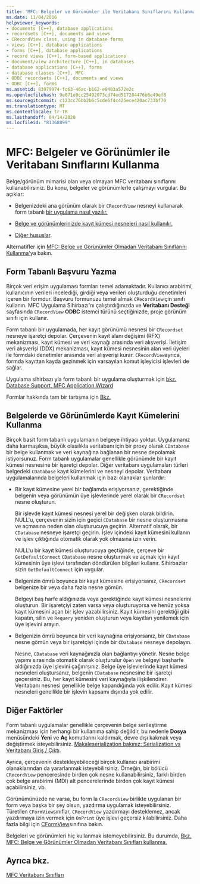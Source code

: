 ```yaml
---
title: 'MFC: Belgeler ve Görünümler ile Veritabanı Sınıflarını Kullanma'
ms.date: 11/04/2016
helpviewer_keywords:
- documents [C++], database applications
- recordsets [C++], documents and views
- CRecordView class, using in database forms
- views [C++], database applications
- forms [C++], database applications
- record views [C++], form-based applications
- document/view architecture [C++], in databases
- database applications [C++], forms
- database classes [C++], MFC
- ODBC recordsets [C++], documents and views
- ODBC [C++], forms
ms.assetid: 83979974-fc63-46ac-b162-e8403a572e2c
ms.openlocfilehash: 9e071e0cc25492073cd74ed517284476b6e49ef8
ms.sourcegitcommit: c123cc76bb2b6c5cde6f4c425ece420ac733bf70
ms.translationtype: MT
ms.contentlocale: tr-TR
ms.lasthandoff: 04/14/2020
ms.locfileid: "81368899"
---
```

# <a name="mfc-using-database-classes-with-documents-and-views"></a>MFC: Belgeler ve Görünümler ile Veritabanı Sınıflarını Kullanma

Belge/görünüm mimarisi olan veya olmayan MFC veritabanı sınıflarını kullanabilirsiniz. Bu konu, belgeler ve görünümlerle çalışmayı vurgular. Bu açıklar:

- Belgenizdeki ana görünüm olarak bir `CRecordView` nesneyi kullanarak form tabanlı [bir uygulama nasıl yazılır.](#_core_writing_a_form.2d.based_application)

- [Belge ve görünümlerinizde kayıt kümesi nesneleri nasıl kullanılır.](#_core_using_recordsets_in_documents_and_views)

- [Diğer hususlar](#_core_other_factors).

Alternatifler için [MFC: Belge ve Görünümler Olmadan Veritabanı Sınıflarını Kullanma'](../data/mfc-using-database-classes-without-documents-and-views.md)ya bakın.

## <a name="writing-a-form-based-application"></a><a name="_core_writing_a_form.2d.based_application"></a>Form Tabanlı Başvuru Yazma

Birçok veri erişim uygulaması formları temel adamaktadır. Kullanıcı arabirimi, kullanıcının verileri incelediği, girdiği veya verileri oluşturduğu denetimleri içeren bir formdur. Başvuru formunuzu temel almak `CRecordView`için sınıfı kullanın. MFC Uygulama Sihirbazı'nı çalıştırdığınızda ve **Veritabanı Desteği** sayfasında `CRecordView` **ODBC** istemci türünü seçtiğinizde, proje görünüm sınıfı için kullanır.

Form tabanlı bir uygulamada, her kayıt görünümü nesnesi bir `CRecordset` nesneye işaretçi depolar. Çerçevenin kayıt alanı değişimi (RFX) mekanizması, kayıt kümesi ve veri kaynağı arasında veri alışverişi. İletişim veri alışverişi (DDX) mekanizması, kayıt kümesi nesnesinin alan veri üyeleri ile formdaki denetimler arasında veri alışverişi kurar. `CRecordView`ayrıca, formda kayıttan kayda gezinmek için varsayılan komut işleyicisi işlevleri de sağlar.

Uygulama sihirbazı yla form tabanlı bir uygulama oluşturmak için [bkz.](../mfc/reference/creating-a-forms-based-mfc-application.md) [Database Support, MFC Application Wizard](../mfc/reference/database-support-mfc-application-wizard.md)

Formlar hakkında tam bir tartışma için [Bkz.](../data/record-views-mfc-data-access.md)

## <a name="using-recordsets-in-documents-and-views"></a><a name="_core_using_recordsets_in_documents_and_views"></a>Belgelerde ve Görünümlerde Kayıt Kümelerini Kullanma

Birçok basit form tabanlı uygulamanın belgeye ihtiyacı yoktur. Uygulamanız daha karmaşıksa, büyük olasılıkla veritabanı için bir proxy olarak `CDatabase` bir belge kullanmak ve veri kaynağına bağlanan bir nesne depolamak istiyorsunuz. Form tabanlı uygulamalar genellikle görünümde bir kayıt kümesi nesnesine bir işaretçi depolar. Diğer veritabanı uygulamaları türleri belgedeki `CDatabase` kayıt kümelerini ve nesneyi depolar. Veritabanı uygulamalarında belgeleri kullanmak için bazı olanaklar şunlardır:

- Bir kayıt kümesine yerel bir bağlamda erişiyorsanız, gerektiğinde belgenin veya görünümün üye işlevlerinde yerel olarak bir `CRecordset` nesne oluşturun.

   Bir işlevde kayıt kümesi nesnesi yerel bir değişken olarak bildirin. NULL'u, çerçevenin sizin için geçici `CDatabase` bir nesne oluşturmasına ve açmasına neden olan oluşturucuya geçirin. Alternatif olarak, bir `CDatabase` nesneye işaretçi geçirin. İşlev içindeki kayıt kümesini kullanın ve işlev çıktığında otomatik olarak yok olmasına izin verin.

   NULL'u bir kayıt kümesi oluşturucuya geçtiğinde, çerçeve bir `GetDefaultConnect` `CDatabase` nesne oluşturmak ve açmak için kayıt kümesinin üye işlevi tarafından döndürülen bilgileri kullanır. Sihirbazlar sizin `GetDefaultConnect` için uygular.

- Belgenizin ömrü boyunca bir kayıt kümesine erişiyorsanız, `CRecordset` belgenize bir veya daha fazla nesne gömün.

   Belgeyi baş harfe aldığınızda veya gerektiğinde kayıt kümesi nesnelerini oluşturun. Bir işaretçiyi zaten varsa veya oluşturuyorsa ve henüz yoksa kayıt kümesini açan bir işlev yazabilirsiniz. Kayıt kümesini gerektiği gibi kapatın, silin ve `Requery` yeniden oluşturun veya kayıtları yenilemek için üye işlevini arayın.

- Belgenizin ömrü boyunca bir veri kaynağına erişiyorsanız, bir `CDatabase` nesne gömün veya bir işaretçiyi içinde bir `CDatabase` nesneye depolayın.

   Nesne, `CDatabase` veri kaynağınızla olan bağlantıyı yönetir. Nesne belge yapımı sırasında otomatik olarak oluşturulur `Open` ve belgeyi başharfe aldığınızda üye işlevini çağırırsınız. Belge üye işlevlerinde kayıt kümesi nesneleri oluştursanız, belgenin `CDatabase` nesnesine bir işaretçi geçersiniz. Bu, her kayıt kümesini veri kaynağıyla ilişkilendirer. Veritabanı nesnesi genellikle belge kapandığında yok edilir. Kayıt kümesi nesneleri genellikle bir işlevin kapsamı dışında yok edilir.

## <a name="other-factors"></a><a name="_core_other_factors"></a>Diğer Faktörler

Form tabanlı uygulamalar genellikle çerçevenin belge serileştirme mekanizması için herhangi bir kullanıma sahip değildir, bu nedenle **Dosya** menüsündeki **Yeni** ve **Aç** komutlarını kaldırmak, devre dışı kakmak veya değiştirmek isteyebilirsiniz. [Makaleserialization bakınız: Serialization vs Veritabanı Giriş / Çıktı](../mfc/serialization-serialization-vs-database-input-output.md).

Ayrıca, çerçevenin destekleyebileceği birçok kullanıcı arabirimi olanaklarından da yararlanmak isteyebilirsiniz. Örneğin, bir bölücü `CRecordView` penceresinde birden çok nesne kullanabilirsiniz, farklı birden çok belge arabirimi (MDI) alt pencerelerinde birden çok kayıt kümesi açabilirsiniz, vb.

Görünümünüzde ne varsa, bu form la `CRecordView` birlikte uygulanan bir form veya başka bir şey olsun, yazdırma uygulamak isteyebilirsiniz. Türetilen `CFormView`sınıflar, `CRecordView` yazdırmayı desteklemez, ancak yazdırmaya izin vermek için `OnPrint` üye işlevi geçersiz kılabilirsiniz. Daha fazla bilgi için [CFormView](../mfc/reference/cformview-class.md)sınıfına bakın.

Belgeleri ve görünümleri hiç kullanmak istemeyebilirsiniz. Bu durumda, [Bkz. MFC: Belge ve Görünümler Olmadan Veritabanı Sınıfları kullanma.](../data/mfc-using-database-classes-without-documents-and-views.md)

## <a name="see-also"></a>Ayrıca bkz.

[MFC Veritabanı Sınıfları](../data/mfc-database-classes-odbc-and-dao.md)
